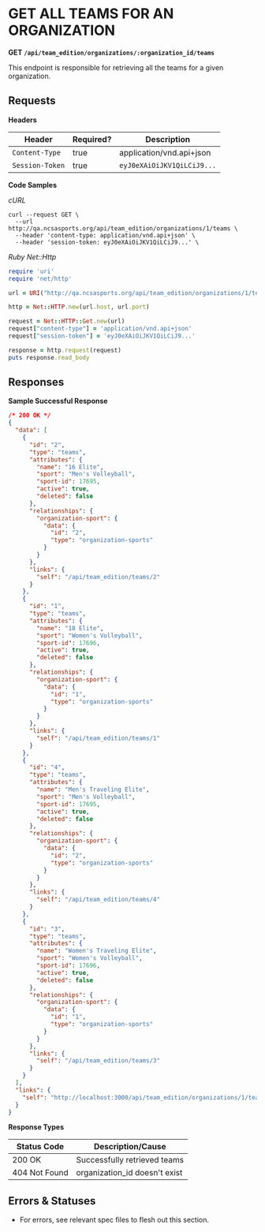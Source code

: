 # GET ALL TEAMS FOR AN ORGANIZATION

**GET `/api/team_edition/organizations/:organization_id/teams`**

This endpoint is responsible for retrieving all the teams for a given organization.

## Requests

**Headers**

| Header          | Required? | Description                |
|-----------------|-----------|----------------------------|
| `Content-Type`  | true      | application/vnd.api+json   |
| `Session-Token` | true      | `eyJ0eXAiOiJKV1QiLCiJ9...` |


**Code Samples**

_cURL_

```shell
curl --request GET \
  --url http://qa.ncsasports.org/api/team_edition/organizations/1/teams \
  --header 'content-type: application/vnd.api+json' \
  --header 'session-token: eyJ0eXAiOiJKV1QiLCiJ9...' \
```


_Ruby Net::Http_

```ruby
require 'uri'
require 'net/http'

url = URI("http://qa.ncsasports.org/api/team_edition/organizations/1/teams")

http = Net::HTTP.new(url.host, url.port)

request = Net::HTTP::Get.new(url)
request["content-type"] = 'application/vnd.api+json'
request["session-token"] = 'eyJ0eXAiOiJKV1QiLCiJ9...'

response = http.request(request)
puts response.read_body
```


## Responses

**Sample Successful Response**

```json
/* 200 OK */
{
  "data": [
    {
      "id": "2",
      "type": "teams",
      "attributes": {
        "name": "16 Elite",
        "sport": "Men's Volleyball",
        "sport-id": 17695,
        "active": true,
        "deleted": false
      },
      "relationships": {
        "organization-sport": {
          "data": {
            "id": "2",
            "type": "organization-sports"
          }
        }
      },
      "links": {
        "self": "/api/team_edition/teams/2"
      }
    },
    {
      "id": "1",
      "type": "teams",
      "attributes": {
        "name": "18 Elite",
        "sport": "Women's Volleyball",
        "sport-id": 17696,
        "active": true,
        "deleted": false
      },
      "relationships": {
        "organization-sport": {
          "data": {
            "id": "1",
            "type": "organization-sports"
          }
        }
      },
      "links": {
        "self": "/api/team_edition/teams/1"
      }
    },
    {
      "id": "4",
      "type": "teams",
      "attributes": {
        "name": "Men's Traveling Elite",
        "sport": "Men's Volleyball",
        "sport-id": 17695,
        "active": true,
        "deleted": false
      },
      "relationships": {
        "organization-sport": {
          "data": {
            "id": "2",
            "type": "organization-sports"
          }
        }
      },
      "links": {
        "self": "/api/team_edition/teams/4"
      }
    },
    {
      "id": "3",
      "type": "teams",
      "attributes": {
        "name": "Women's Traveling Elite",
        "sport": "Women's Volleyball",
        "sport-id": 17696,
        "active": true,
        "deleted": false
      },
      "relationships": {
        "organization-sport": {
          "data": {
            "id": "1",
            "type": "organization-sports"
          }
        }
      },
      "links": {
        "self": "/api/team_edition/teams/3"
      }
    }
  ],
  "links": {
    "self": "http://localhost:3000/api/team_edition/organizations/1/teams"
  }
}

```



**Response Types**

| Status Code                    | Description/Cause                 |
|--------------------------------|-----------------------------------|
| 200 OK                         | Successfully retrieved teams      |
| 404 Not Found                  | organization_id doesn't exist     |


## Errors & Statuses

* For errors, see relevant spec files to flesh out this section.
